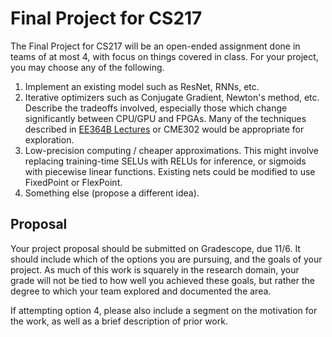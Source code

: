 # Final Project for CS217

The Final Project for CS217 will be an open-ended assignment done in teams
of at most 4, with focus on things covered in class. For your project, you may
choose any of the following.

  1. Implement an existing model such as ResNet, RNNs, etc.
  2. Iterative optimizers such as Conjugate Gradient, Newton's method, etc.
  Describe the tradeoffs involved, especially those which change significantly
  between CPU/GPU and FPGAs. Many of the techniques described in [EE364B Lectures](http://web.stanford.edu/class/ee364b/lectures.html) or CME302 would be appropriate for exploration.
  3. Low-precision computing / cheaper approximations. This might involve
  replacing training-time SELUs with RELUs for inference, or sigmoids with
  piecewise linear functions. Existing nets could be modified to use FixedPoint
  or FlexPoint.
  4. Something else (propose a different idea).

## Proposal
Your project proposal should be submitted on Gradescope, due 11/6. It should
include which of the options you are pursuing, and the goals of your project.
As much of this work is squarely in the research domain, your grade will not be
tied to how well you achieved these goals, but rather the degree to which your
team explored and documented the area.

If attempting option 4, please also include a segment on the motivation for the
work, as well as a brief description of prior work.
